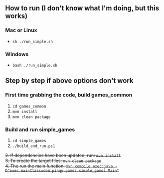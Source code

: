 ## How to run (I don't know what I'm doing, but this works)

### Mac or Linux
- `sh ./run_simple.sh`

### Windows
- `bash ./run_simple.sh`


## Step by step if above options don't work

### First time grabbing the code, build games_common
1. `cd games_common`
2. `mvn install`
3. `mvn clean package`

### Build and run simple_games
1. `cd simple_games`
2. `./build_and_run.ps1`

~~2. If dependencies have been updated, run: `mvn install`~~  
~~3. To create the target files: `mvn clean package`~~  
~~4. The run the main function: `mvn compile exec:java -D"exec.mainClass=com.pinqy.games.simple_games.Main"`~~